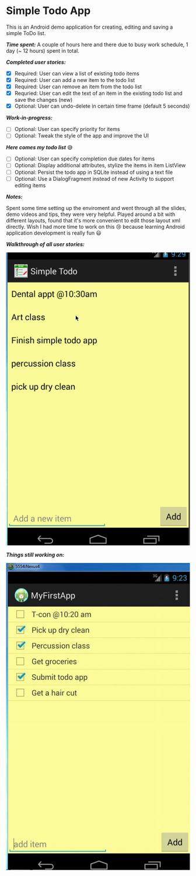 Simple Todo App
=============

This is an Android demo application for creating, editing and saving a simple ToDo list.

**_Time spent:_** A couple of hours here and there due to busy work schedule, 1 day (~ 12 hours) spent in total.

**_Completed user stories:_**

- [x] Required: User can view a list of existing todo items
- [x] Required: User can add a new item to the todo list
- [x] Required: User can remove an item from the todo list
- [x] Requried: User can edit the text of an item in the existing todo list and save the changes (new)
- [x] Optional: User can undo-delete in certain time frame (default 5 seconds)

**_Work-in-progress:_**
- [ ] Optional: User can specify priority for items
- [ ] Optional: Tweak the style of the app and improve the UI

**_Here comes my todo list_** :sweat_smile:
- [ ] Optional: User can specify completion due dates for items
- [ ] Optional: Display additional attributes, stylize the items in item ListView
- [ ] Optional: Persist the todo app in SQLite instead of using a text file
- [ ] Optional: Use a DialogFragment instead of new Activity to support editing items
 
**_Notes:_**

Spent some time setting up the enviroment and went through all the slides, demo videos and tips, they were very helpful. Played around a bit with different layouts, found that it's more convenient to edit those layout xml directly.
Wish I had more time to work on this :cry: because learning Android application development is really fun :smiley:

**_Walkthrough of all user stories:_**

![screenshot](https://raw.githubusercontent.com/yangyzheng/SimpleTodoApp/master/readme/SimpleTodo10.gif)

**_Things still working on:_**

![screenshot](https://raw.githubusercontent.com/yangyzheng/SimpleTodoApp/master/readme/WorkInProgress.JPG)

